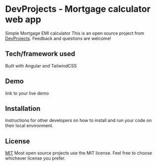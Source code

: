 # DevProjects - Mortgage calculator web app
Simple Mortgage EMI calculator
This is an open source project from [DevProjects](http://www.codementor.io/projects). Feedback and questions are welcome!

## Tech/framework used
Built with Angular and TailwindCSS

## Demo
link to your live demo

## Installation
Instructions for other developers on how to install and run your code on their local environment.

## License
[MIT](https://choosealicense.com/licenses/mit/)
Most open source projects use the MIT license. Feel free to choose whichever license you prefer.
